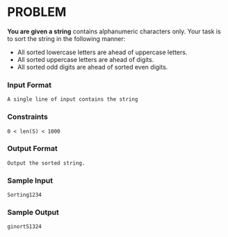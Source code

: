# PROBLEM
**You are given a string**
 contains alphanumeric characters only.
Your task is to sort the string  in the following manner:

- All sorted lowercase letters are ahead of uppercase letters.
- All sorted uppercase letters are ahead of digits.
- All sorted odd digits are ahead of sorted even digits.

### Input Format
```A single line of input contains the string ```

### Constraints
```0 < len(S) < 1000```

### Output Format
```Output the sorted string.```

### Sample Input
```Sorting1234```

### Sample Output

```ginortS1324```